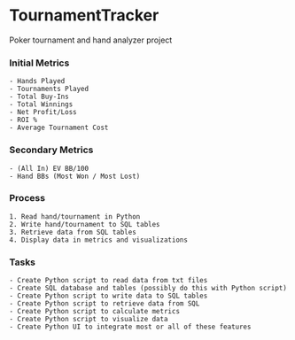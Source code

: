 # TournamentTracker
Poker tournament and hand analyzer project

### Initial Metrics

    - Hands Played
    - Tournaments Played
    - Total Buy-Ins
    - Total Winnings
    - Net Profit/Loss
    - ROI %
    - Average Tournament Cost

### Secondary Metrics

    - (All In) EV BB/100
    - Hand BBs (Most Won / Most Lost)

### Process

    1. Read hand/tournament in Python
    2. Write hand/tournament to SQL tables
    3. Retrieve data from SQL tables
    4. Display data in metrics and visualizations

### Tasks

    - Create Python script to read data from txt files
    - Create SQL database and tables (possibly do this with Python script)
    - Create Python script to write data to SQL tables
    - Create Python script to retrieve data from SQL
    - Create Python script to calculate metrics
    - Create Python script to visualize data
    - Create Python UI to integrate most or all of these features